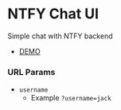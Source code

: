 # NTFY Chat UI

Simple chat with NTFY backend

- [DEMO](https://codepen.io/qxip/pen/rNEzvwX)


### URL Params
- `username`
  * Example `?username=jack`
